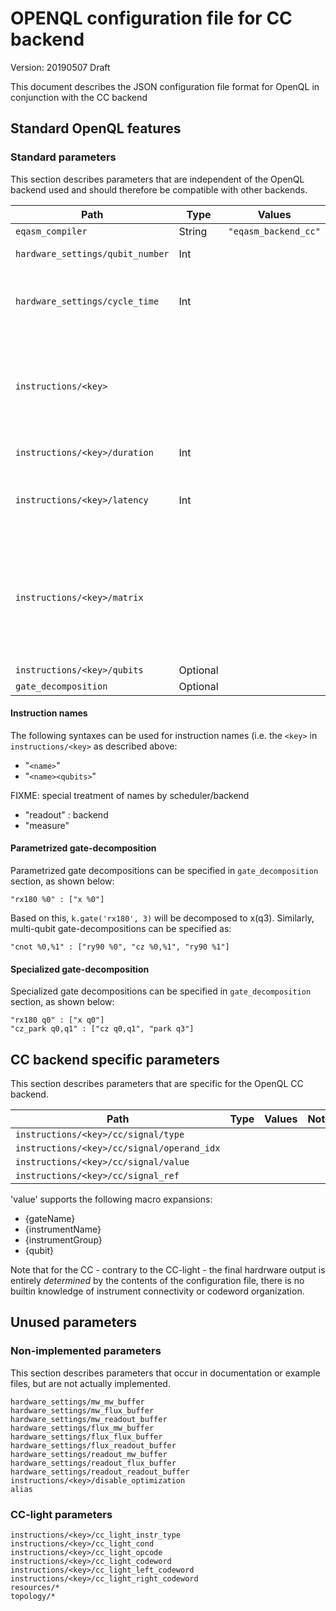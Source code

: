 # OPENQL configuration file for CC backend
Version: 20190507 Draft

This document describes the JSON configuration file format for OpenQL in conjunction 
with the CC backend

## Standard OpenQL features
### Standard parameters
This section describes parameters that are independent of the OpenQL backend used and 
should therefore be compatible with other backends.

Path | Type | Values | Note
---|---|---|---
`eqasm_compiler`|String|`"eqasm_backend_cc"`|
`hardware_settings/qubit_number`|Int| |number of qubits
`hardware_settings/cycle_time`|Int| |the clock cycle time of the device in [ns]
`instructions/<key>`| | | name for the instruction (NB: supports several naming schemes)
`instructions/<key>/duration`|Int| | duration in [ns]
`instructions/<key>/latency`|Int| | optional instruction latency in [ns] (effect unclear)
`instructions/<key>/matrix`| | | the process matrix. Required, but generally does not contain useful information
`instructions/<key>/qubits`|Optional| | 
`gate_decomposition`|Optional|


#### Instruction names
The following syntaxes can be used for instruction names (i.e. the `<key>` in `instructions/<key>` as described above:

- "`<name>`"
- "`<name><qubits>`"

FIXME: special treatment of names by scheduler/backend
- "readout" : backend
- "measure"



#### Parametrized gate-decomposition
Parametrized gate decompositions can be specified in `gate_decomposition` section, as shown below:

    "rx180 %0" : ["x %0"]

Based on this, `k.gate('rx180', 3)` will be decomposed to x(q3). Similarly, multi-qubit gate-decompositions can be 
specified as:

    "cnot %0,%1" : ["ry90 %0", "cz %0,%1", "ry90 %1"]


#### Specialized gate-decomposition
Specialized gate decompositions can be specified in `gate_decomposition` section, as shown below:

    "rx180 q0" : ["x q0"]
    "cz_park q0,q1" : ["cz q0,q1", "park q3"]


## CC backend specific parameters
This section describes parameters that are specific for the OpenQL CC backend.

Path | Type | Values | Note
---|---|---|---
`instructions/<key>/cc/signal/type`| | | 
`instructions/<key>/cc/signal/operand_idx`| | | 
`instructions/<key>/cc/signal/value`| | | 
`instructions/<key>/cc/signal_ref`| | | 

'value' supports the following macro expansions:
* {gateName}
* {instrumentName}
* {instrumentGroup}
* {qubit}

Note that for the CC - contrary to the CC-light - the final hardrware output is entirely *determined* by the contents of 
the configuration file, there is no builtin knowledge of instrument connectivity or codeword organization.

## Unused parameters
### Non-implemented parameters
This section describes parameters that occur in documentation or example files, but are not actually implemented.

```
hardware_settings/mw_mw_buffer
hardware_settings/mw_flux_buffer
hardware_settings/mw_readout_buffer
hardware_settings/flux_mw_buffer
hardware_settings/flux_flux_buffer
hardware_settings/flux_readout_buffer
hardware_settings/readout_mw_buffer
hardware_settings/readout_flux_buffer
hardware_settings/readout_readout_buffer
instructions/<key>/disable_optimization
alias 
```
### CC-light parameters
```
instructions/<key>/cc_light_instr_type
instructions/<key>/cc_light_cond
instructions/<key>/cc_light_opcode
instructions/<key>/cc_light_codeword
instructions/<key>/cc_light_left_codeword
instructions/<key>/cc_light_right_codeword
resources/*
topology/*

```
